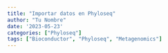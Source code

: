 ```yaml
---
title: "Importar datos en Phyloseq"
author: "Tu Nombre"
date: '2023-05-23'
categories: ["Phyloseq"]
tags: ["Bioconductor", "Phyloseq", "Metagenomics"]
---
```


